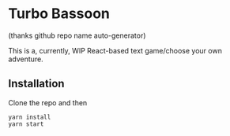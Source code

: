# Turbo Bassoon

(thanks github repo name auto-generator)

This is a, currently, WIP React-based text game/choose your own adventure.

## Installation

Clone the repo and then
```
yarn install
yarn start
```
